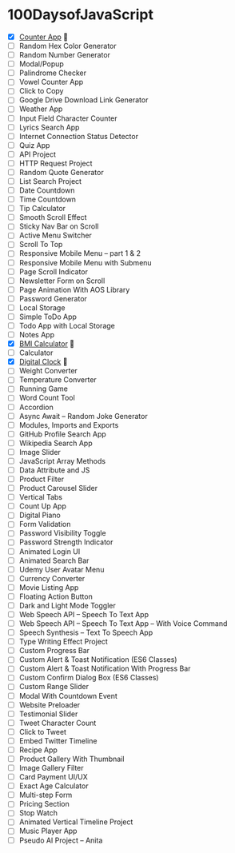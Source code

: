 # 100DaysofJavaScript

- [x] [Counter App](https://proffesorghost.github.io/counterapp/) :tada:
- [ ] Random Hex Color Generator
- [ ] Random Number Generator
- [ ] Modal/Popup
- [ ] Palindrome Checker
- [ ] Vowel Counter App
- [ ] Click to Copy
- [ ] Google Drive Download Link Generator
- [ ] Weather App
- [ ] Input Field Character Counter
- [ ] Lyrics Search App
- [ ] Internet Connection Status Detector
- [ ] Quiz App
- [ ] API Project
- [ ] HTTP Request Project
- [ ] Random Quote Generator
- [ ] List Search Project
- [ ] Date Countdown
- [ ] Time Countdown
- [ ] Tip Calculator
- [ ] Smooth Scroll Effect
- [ ] Sticky Nav Bar on Scroll
- [ ] Active Menu Switcher
- [ ] Scroll To Top
- [ ] Responsive Mobile Menu – part 1 & 2
- [ ] Responsive Mobile Menu with Submenu
- [ ] Page Scroll Indicator
- [ ] Newsletter Form on Scroll
- [ ] Page Animation With AOS Library
- [ ] Password Generator
- [ ] Local Storage
- [ ] Simple ToDo App
- [ ] Todo App with Local Storage
- [ ] Notes App
- [x] [BMI Calculator](https://proffesorghost.github.io/bmi-calculator/) :tada:
- [ ] Calculator
- [x] [Digital Clock](https://proffesorghost.github.io/d-js-clock/) :tada:
- [ ] Weight Converter
- [ ] Temperature Converter
- [ ] Running Game
- [ ] Word Count Tool
- [ ] Accordion
- [ ] Async Await – Random Joke Generator
- [ ] Modules, Imports and Exports
- [ ] GitHub Profile Search App
- [ ] Wikipedia Search App
- [ ] Image Slider
- [ ] JavaScript Array Methods
- [ ] Data Attribute and JS
- [ ] Product Filter
- [ ] Product Carousel Slider
- [ ] Vertical Tabs
- [ ] Count Up App
- [ ] Digital Piano
- [ ] Form Validation
- [ ] Password Visibility Toggle
- [ ] Password Strength Indicator
- [ ] Animated Login UI
- [ ] Animated Search Bar
- [ ] Udemy User Avatar Menu
- [ ] Currency Converter
- [ ] Movie Listing App
- [ ] Floating Action Button
- [ ] Dark and Light Mode Toggler
- [ ] Web Speech API – Speech To Text App
- [ ] Web Speech API – Speech To Text App – With Voice Command
- [ ] Speech Synthesis – Text To Speech App
- [ ] Type Writing Effect Project
- [ ] Custom Progress Bar
- [ ] Custom Alert & Toast Notification (ES6 Classes)
- [ ] Custom Alert & Toast Notification With Progress Bar
- [ ] Custom Confirm Dialog Box (ES6 Classes)
- [ ] Custom Range Slider
- [ ] Modal With Countdown Event
- [ ] Website Preloader
- [ ] Testimonial Slider
- [ ] Tweet Character Count
- [ ] Click to Tweet
- [ ] Embed Twitter Timeline
- [ ] Recipe App
- [ ] Product Gallery With Thumbnail
- [ ] Image Gallery Filter
- [ ] Card Payment UI/UX
- [ ] Exact Age Calculator
- [ ] Multi-step Form
- [ ] Pricing Section
- [ ] Stop Watch
- [ ] Animated Vertical Timeline Project
- [ ] Music Player App
- [ ] Pseudo AI Project – Anita
